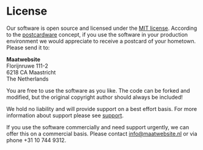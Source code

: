 # License

Our software is open source and licensed under the [MIT license](https://choosealicense.com/licenses/mit/). According to the [postcardware](https://en.wikipedia.org/wiki/Postcardware) concept, if you use the software in your production environment we would appreciate to receive a postcard of your hometown. Please send it to:

**Maatwebsite**  
Florijnruwe 111-2  
6218 CA Maastricht  
The Netherlands  

You are free to use the software as you like. The code can be forked and modified, but the original copyright author should always be included!

We hold no liability and will provide support on a best effort basis. For more information about support please see [support](https://laravel-excel.maatwebsite.nl/docs/3.0/getting-started/support).

If you use the software commercially and need support urgently, we can offer this on a commercial basis. Please contact <info@maatwebsite.nl> or via phone +31 10 744 9312. 
